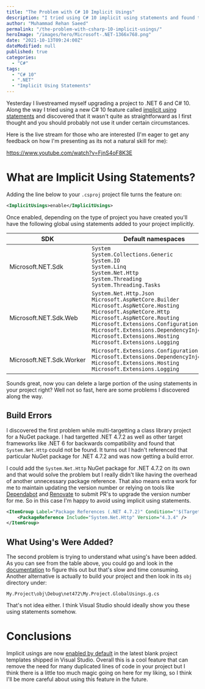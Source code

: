 ```yaml
---
title: "The Problem with C# 10 Implicit Usings"
description: "I tried using C# 10 implicit using statements and found that they had a fatal flaw which meant you couldn't use them under certain circumstances"
author: "Muhammad Rehan Saeed"
permalink: "/the-problem-with-csharp-10-implicit-usings/"
heroImage: "/images/hero/Microsoft-.NET-1366x768.png"
date: "2021-10-13T09:24:00Z"
dateModified: null
published: true
categories:
  - "C#"
tags:
  - "C# 10"
  - ".NET"
  - "Implicit Using Statements"
---
```


Yesterday I livestreamed myself upgrading a project to .NET 6 and C# 10. Along the way I tried using a new C# 10 feature called [implicit using statements](https://docs.microsoft.com/en-us/dotnet/core/compatibility/sdk/6.0/implicit-namespaces) and discovered that it wasn't quite as straightforward as I first thought and you should probably not use it under certain circumstances.

Here is the live stream for those who are interested (I'm eager to get any feedback on how I'm presenting as its not a natural skill for me):

https://www.youtube.com/watch?v=FjnS4oF8K3E

# What are Implicit Using Statements?

Adding the line below to your `.csproj` project file turns the feature on:

```xml
<ImplicitUsings>enable</ImplicitUsings>
```

Once enabled, depending on the type of project you have created you'll have the following global using statements added to your project implicitly.

| SDK                      | Default namespaces                                                                                                                                                                                                                                                                                                    |
| ------------------------ | --------------------------------------------------------------------------------------------------------------------------------------------------------------------------------------------------------------------------------------------------------------------------------------------------------------------- |
| Microsoft.NET.Sdk        | `System`<br>`System.Collections.Generic`<br>`System.IO`<br>`System.Linq`<br>`System.Net.Http`<br>`System.Threading`<br>`System.Threading.Tasks`                                                                                                                                                                       |
| Microsoft.NET.Sdk.Web    | `System.Net.Http.Json`<br>`Microsoft.AspNetCore.Builder`<br>`Microsoft.AspNetCore.Hosting`<br>`Microsoft.AspNetCore.Http`<br>`Microsoft.AspNetCore.Routing`<br>`Microsoft.Extensions.Configuration`<br>`Microsoft.Extensions.DependencyInjection`<br>`Microsoft.Extensions.Hosting`<br>`Microsoft.Extensions.Logging` |
| Microsoft.NET.Sdk.Worker | `Microsoft.Extensions.Configuration`<br>`Microsoft.Extensions.DependencyInjection`<br>`Microsoft.Extensions.Hosting`<br>`Microsoft.Extensions.Logging`                                                                                                                                                                |

Sounds great, now you can delete a large portion of the using statements in your project right? Well not so fast, here are some problems I discovered along the way.

## Build Errors

I discovered the first problem while multi-targetting a class library project for a NuGet package. I had targetted .NET 4.7.2 as well as other target frameworks like .NET 6 for backwards compatibility and found that `System.Net.Http` could not be found. It turns out I hadn't referenced that particular NuGet package for .NET 4.7.2 and was now getting a build error.

I could add the `System.Net.Http` NuGet package for .NET 4.7.2 on its own and that would solve the problem but I really didn't like having the overhead of another unnecessary package reference. That also means extra work for me to maintain updating the version number or relying on tools like [Dependabot](https://dependabot.com/) and [Renovate](https://www.whitesourcesoftware.com/free-developer-tools/renovate/) to submit PR's to upgrade the version number for me. So in this case I'm happy to avoid using implicit using statements.

```xml
<ItemGroup Label="Package References (.NET 4.7.2)" Condition="'$(TargetFramework)' == 'net472'">
    <PackageReference Include="System.Net.Http" Version="4.3.4" />
</ItemGroup>
```

## What Using's Were Added?

The second problem is trying to understand what using's have been added. As you can see from the table above, you could go and look in the [documentation](https://docs.microsoft.com/en-us/dotnet/core/compatibility/sdk/6.0/implicit-namespaces) to figure this out but that's slow and time consuming. Another alternative is actually to build your project and then look in its `obj` directory under:

```
My.Project\obj\Debug\net472\My.Project.GlobalUsings.g.cs
```

That's not idea either. I think Visual Studio should ideally show you these using statements somehow.

# Conclusions

Implicit usings are now [enabled by default](https://devblogs.microsoft.com/dotnet/announcing-net-6-release-candidate-2/#net-sdk-c-project-templates-modernized) in the latest blank project templates shipped in Visual Studio. Overall this is a cool feature that can remove the need for many duplicated lines of code in your project but I think there is a little too much magic going on here for my liking, so I think I'll be more careful about using this feature in the future.
